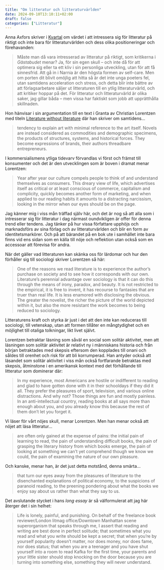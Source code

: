 ```yaml
---
title: "Om litteratur och litteraturvärlden"
date: 2024-09-10T13:10:11+02:00
draft: false
categories: ["Litteratur"]
---
```


Anna Axfors skriver i [Kvartal](/pdfs/axfors2024.pdf) om värdet i att intressera sig för litteratur på riktigt och inte bara för litteraturvärlden och dess olika positioneringar och förehavanden:

> Måste man då vara intresserad av litteratur på riktigt, som kritikerna i *Gästabudet* menar? Ja, för sin egen skull – och inte då för att optimera sig eller ta ett kliv i sin personliga utveckling, utan för att få sinnesfrid. Att gå in i Narnia är den högsta formen av self-care. Men om porten dit blivit omöjlig att hitta så är det inte unga poeters fel, utan samtidens acceleration och stress, och detta blir inte bättre av att förlagsarbetare säljer ut litteraturen till en ytlig litteraturvärld, och att kritiker hoppar på det. För litteratur och litteraturvärld är olika saker, jag gillar båda – men vissa har faktiskt som jobb att upprätthålla skillnaden.

Hon hänvisar i sin argumentation till en text i Granta av Christian Lorentzen med titeln [Literature without literature](https://archive.fo/0j3xW) där han skriver om samtidens...

> tendency to explain art with minimal reference to the art itself. Novels are instead considered as commodities and demographic specimens, the products of structures, systems, and historical forces. They become expressions of brands, their authors threadbare entrepreneurs. 

I kommersialismens ytliga tidevarv förvandlas vi först och främst till konsumenter och det är den utvecklingen som är boven i dramat menar Lorentzen:

> Year after year our culture compels people to think of and understand themselves as consumers. This dreary view of life, which advertises itself as critical or at least conscious of commerce, capitalism and complicity, quickly becomes another form of marketing, and when applied to our reading habits it amounts to a distracting narcissism, looking in the mirror when our eyes should be on the page.

Jag känner mig i viss mån träffad själv här, och det är nog så att alla som i intresserar sig för litteratur i dag närmast oundvikligen är offer för denna trend eller tendens. Jag tänker på hur vissa författare upphöjs och marknadsförs av sina förlag och av litteraturvärlden och blir en form av identitetsmarkörer. Och på att bärandet på en bok ute i samhället inte bara finns vid ens sidan som en källa till nöje och reflektion utan också som en accessoar att förevisa för andra. 

När det gäller vad litteraturen kan skänka oss för lärdomar och hur den förhåller sig till sociologi skriver Lorentzen så här:

> One of the reasons we read literature is to experience the author’s purchase on society and to see how it corresponds with our own. Literature’s perennial advantage over sociology is that it can do this through the means of irony, paradox, and beauty. It is not restricted to the empirical, it is free to invent, it has recourse to fantasies that are truer than real life. It is less enamored with disclosing the obvious. The greater the novelist, the richer the picture of the world depicted within it, but also the more resistant the work becomes to being reduced to sociology.

Litteraturens kraft och styrka är just i det att den inte kan reduceras till sociologi, till vetenskap, utan att formen tillåter en mångtydighet och en möjlighet till otaliga tolkningar, likt livet självt.

Lorentzen betraktar läsning som såväl en social som solitär aktivitet, men att läsningen som solitär aktivitet är relativt ny i människans historia och från början betraktades med skepsis eftersom den kopplades till onani och såldes till orenhet och risk för att bli korrumperad. Han antyder också att läsandet som solitär aktivitet i viss mån också fortfarande betraktas med skepsis, åtminstone i en amerikansk kontext med det förhållande till litteratur som dominerar där: 

> In my experience, most Americans are hostile or indifferent to reading and glad to have gotten done with it in their schooldays if they did it all. They prefer the pleasures of sport, television, and various online distractions. And why not? Those things are fun and mostly painless. In an anti-intellectual country, reading books at all says more than enough about you, and you already know this because the rest of them don’t let you forget it.

Vi läser för vårt nöjes skull, menar Lorentzen. Men han menar också att nöjet att läsa litteratur...

> are often only gained at the expense of pains: the initial pain of learning to read, the pain of understanding difficult books, the pain of grasping the literary history from which books emerge, the pain of looking at something we can’t yet comprehend though we know we could, the pain of examining the nature of our own pleasure. 

Och kanske, menar han, är det just detta motstånd, denna smärta...

> that turn our eyes away from the pleasures of literature to the disenchanted explanations of political economy, to the suspicions of paranoid reading, to the preening pondering about what the books we enjoy say about us rather than what they say to us.

Det avslutande stycket i hans *long essay* är så välformulerat att jag här återger det i sin helhet:

> Life is lonely, painful, and punishing. On behalf of the freelance book reviewer/London litmag office/Downtown Manhattan scene superorganism that speaks through me, I assert that reading and writing are best done in perfect solitude; that sometimes what you read and what you write should be kept a secret; that when you’re by yourself popularity doesn’t matter, nor does money, nor does fame, nor does status; that when you are a teenager and you have shut yourself into a room to read Kafka for the first time, your parents and your little sister should stop knocking on the door because you are turning into something else, something they will never understand.
